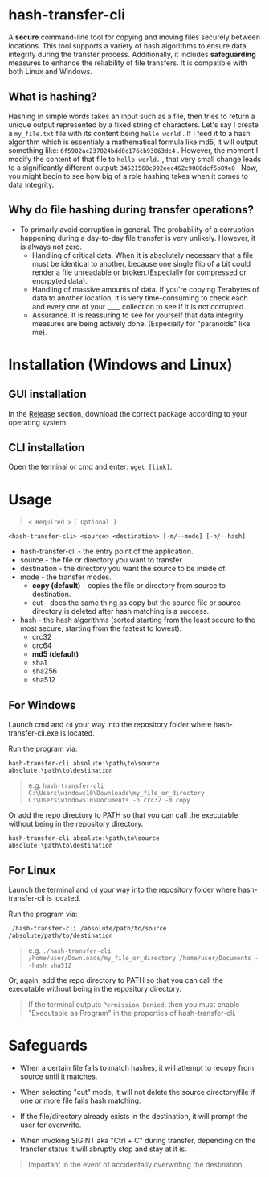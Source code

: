 # hash-transfer-cli
A **secure** command-line tool for copying and moving files securely between locations. This tool supports a variety of hash algorithms to ensure data integrity during the transfer process. 
Additionally, it includes **safeguarding** measures to enhance the reliability of file transfers. It is compatible with both Linux and Windows.

## What is hashing?
Hashing in simple words takes an input such as a file, then tries to return a unique output represented by a fixed string of characters. Let's say I create a  `my_file.txt`  file with its content being  `hello world` . If I feed it to a hash algorithm which is essentialy a mathematical formula like md5, it will output something like:  `6f5902ac237024bdd0c176cb93063dc4` . However, the moment I modify the content of that file to  `hello world.` , that very small change leads to a significantly different output:  `34521560c992eec462c9080dcf5b89e0` . Now, you might begin to see how big of a role hashing takes when it comes to data integrity.

## Why do file hashing during transfer operations? 
- To primarly avoid corruption in general. The probability of a corruption happening during a day-to-day file transfer is very unlikely. However, it is always not zero.
  - Handling of critical data. When it is absolutely necessary that a file must be identical to another, because one single flip of a bit could render a file unreadable or broken.(Especially for compressed or encrpyted data).
  - Handling of massive amounts of data. If you're copying Terabytes of data to another location, it is very time-consuming to check each and every one of your ____ collection to see if it is not corrupted.
  - Assurance. It is reassuring to see for yourself that data integrity measures are being actively done. (Especially for "paranoids" like me).

# Installation (Windows and Linux)

## GUI installation
In the [Release](https://github.com/Zyd8/hash-transfer-cli) section, download the correct package according to your operating system.

## CLI installation
Open the terminal or cmd and enter: `wget [link]`.

# Usage

> `< Required >` ` [ Optional ] `

```
<hash-transfer-cli> <source> <destination> [-m/--mode] [-h/--hash]
```
- hash-transfer-cli - the entry point of the application.
- source - the file or directory you want to transfer.
- destination - the directory you want the source to be inside of.
- mode - the transfer modes.
  - **copy (default)** - copies the file or directory from source to destination.
  - cut - does the same thing as copy but the source file or source directory is deleted after hash matching is a success.
- hash - the hash algorithms (sorted starting from the least secure to the most secure; starting from the fastest to lowest).
  - crc32
  - crc64
  - **md5 (default)**
  - sha1
  - sha256
  - sha512

## For Windows

Launch cmd and `cd` your way into the repository folder where hash-transfer-cli.exe is located.

Run the program via:
  
```
hash-transfer-cli absolute:\path\to\source absolute:\path\to\destination
```

> e.g. `hash-transfer-cli C:\Users\windows10\Downloads\my_file_or_directory C:\Users\windows10\Documents -h crc32 -m copy`

Or add the repo directory to PATH so that you can call the executable without being in the repository directory.

```
hash-transfer-cli absolute:\path\to\source absolute:\path\to\destination
```

## For Linux

Launch the terminal and `cd` your way into the repository folder where hash-transfer-cli is located.

Run the program via:

```
./hash-transfer-cli /absolute/path/to/source /absolute/path/to/destination
```

> e.g. `./hash-transfer-cli /home/user/Downloads/my_file_or_directory /home/user/Documents --hash sha512`

Or, again, add the repo directory to PATH so that you can call the executable without being in the repository directory.

> If the terminal outputs `Permission Denied`, then you must enable "Executable as Program" in the properties of hash-transfer-cli.

# Safeguards 

- When a certain file fails to match hashes, it will attempt to recopy from source until it matches.
  
- When selecting "cut" mode, it will not delete the source directory/file if one or more file fails hash matching.
  
- If the file/directory already exists in the destination, it will prompt the user for overwrite.
  
- When invoking SIGINT aka "Ctrl + C" during transfer, depending on the transfer status it will abruptly stop and stay at it is.
  
> Important in the event of accidentally overwriting the destination.













